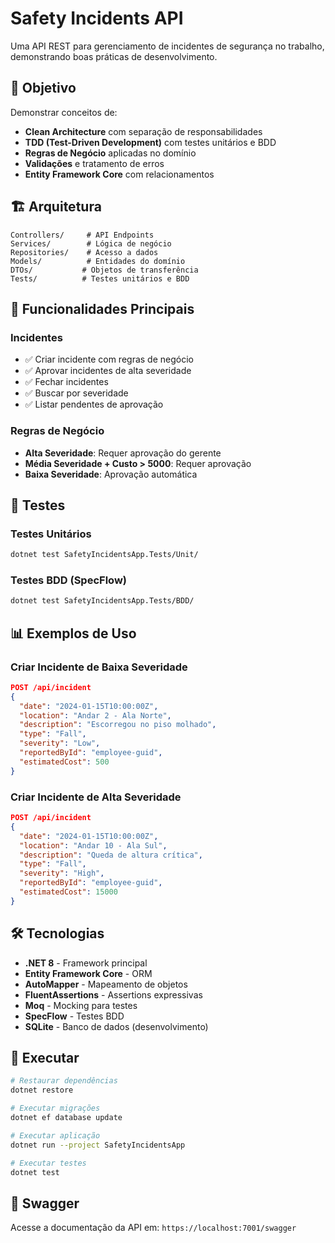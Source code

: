 # Safety Incidents API

Uma API REST para gerenciamento de incidentes de segurança no trabalho, demonstrando boas práticas de desenvolvimento.

## 🎯 Objetivo

Demonstrar conceitos de:
- **Clean Architecture** com separação de responsabilidades
- **TDD (Test-Driven Development)** com testes unitários e BDD
- **Regras de Negócio** aplicadas no domínio
- **Validações** e tratamento de erros
- **Entity Framework Core** com relacionamentos

## 🏗️ Arquitetura

```
Controllers/     # API Endpoints
Services/        # Lógica de negócio
Repositories/    # Acesso a dados
Models/          # Entidades do domínio
DTOs/           # Objetos de transferência
Tests/          # Testes unitários e BDD
```

## 🚀 Funcionalidades Principais

### Incidentes
- ✅ Criar incidente com regras de negócio
- ✅ Aprovar incidentes de alta severidade
- ✅ Fechar incidentes
- ✅ Buscar por severidade
- ✅ Listar pendentes de aprovação

### Regras de Negócio
- **Alta Severidade**: Requer aprovação do gerente
- **Média Severidade + Custo > 5000**: Requer aprovação
- **Baixa Severidade**: Aprovação automática

## 🧪 Testes

### Testes Unitários
```bash
dotnet test SafetyIncidentsApp.Tests/Unit/
```

### Testes BDD (SpecFlow)
```bash
dotnet test SafetyIncidentsApp.Tests/BDD/
```

## 📊 Exemplos de Uso

### Criar Incidente de Baixa Severidade
```json
POST /api/incident
{
  "date": "2024-01-15T10:00:00Z",
  "location": "Andar 2 - Ala Norte",
  "description": "Escorregou no piso molhado",
  "type": "Fall",
  "severity": "Low",
  "reportedById": "employee-guid",
  "estimatedCost": 500
}
```

### Criar Incidente de Alta Severidade
```json
POST /api/incident
{
  "date": "2024-01-15T10:00:00Z",
  "location": "Andar 10 - Ala Sul",
  "description": "Queda de altura crítica",
  "type": "Fall",
  "severity": "High",
  "reportedById": "employee-guid",
  "estimatedCost": 15000
}
```

## 🛠️ Tecnologias

- **.NET 8** - Framework principal
- **Entity Framework Core** - ORM
- **AutoMapper** - Mapeamento de objetos
- **FluentAssertions** - Assertions expressivas
- **Moq** - Mocking para testes
- **SpecFlow** - Testes BDD
- **SQLite** - Banco de dados (desenvolvimento)

## 🚀 Executar

```bash
# Restaurar dependências
dotnet restore

# Executar migrações
dotnet ef database update

# Executar aplicação
dotnet run --project SafetyIncidentsApp

# Executar testes
dotnet test
```

## 📝 Swagger

Acesse a documentação da API em: `https://localhost:7001/swagger` 
